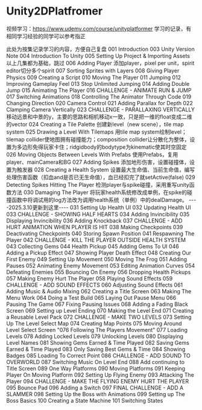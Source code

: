 # Unity2DPlatfromer
视频学习：https://www.udemy.com/course/unityplatformer
学习的记录，有相同学习经验的同学可以参考指正

此处为按集记录学习的内容，方便自己复盘
001 Introduction
003 Unity Version Note
004 Introduction To Unity
005 Setting Up Project & Importing Assets 以上几集都为基础，跳过
006 Adding Player 添加player，pixel per unit，spirit editor切分多个spirit
007 Sorting Sprites with Layers
008 Giving Player Physics
009 Creating a Script
010 Moving The Player
011 Jumping
012 Improving Gameplay Feel
013 Stop Unlimited Jumping
014 Adding Double Jump
015 Animating The Player
016 CHALLENGE - ANIMATE RUN & JUMP
017 Switching Animations
018 Controlling The Animator Through Code
019 Changing Direction
020 Camera Control
021 Adding Parallax for Depth
022 Clamping Camera Vertically
023 CHALLENGE - PARALLAXING VERTICALLY 移动远景和中景的y，主要的思路和相机移动x一致，只是把一维的float变成二维的vector
024 Creating a Tile Palette 创建新level（new scene），tile map system
025 Drawing a Level With Tilemaps 用tile map system绘制level；tilemap collider使地图拥有碰撞能力；composition collider让分散化为整体，设置为多边形免得玩家卡住；ridgidbody的bodytype为kinematic使其时空固定
026 Moving Objects Between Levels With Prefabs 使用Prefabs，复用player、mainCamera和BG
027 Adding Spikes 添加地形伤害，设置碰撞体，设置为触发器
028 Creating a Health System 设置最大生命值、当前生命值，编写处理伤害函数（扣血and是否已无生命值），血已经扣完了就setActive(false)
029 Detecting Spikes Hitting The Player 检测player与spike碰撞，采用重写unity函数方法
030 Damaging The Player 将玩家health系统修改成单例，在spike的碰撞函数中将调试用的log方法改为调用health系统（单例）中的dealDamage。
----2025.3.10更新到这里----
031 Setting Up Health UI
032 Updating Health UI
033 CHALLENGE - SHOWING HALF HEARTS
034 Adding Invincibility
035 Displaying Invincibility
036 Adding Knockback
037 CHALLENGE - ADD HURT ANIMATION WHEN PLAYER IS HIT
038 Making Checkpoints
039 Deactivating Checkpoints
040 Storing Spawn Position
041 Respawning The Player
042 CHALLENGE - KILL THE PLAYER OUTSIDE HEALTH SYSTEM
043 Collecting Gems
044 Health Pickup
045 Adding Gems To UI
046 Adding a Pickup Effect
047 Showing Player Death Effect
048 Creating Our First Enemy
049 Setting Up Movement
050 Moving The Frog
051 Adding Pauses
052 Animating Enemy Movement
053 Editing Animation Curves
054 Defeating Enemies
055 Bouncing On Enemy
056 Dropping Health Pickups
057 Making Enemy Hurt The Player
058 Playing Sound Effects
059 CHALLENGE - ADD SOUND EFFECTS
060 Adjusting Sound Effects
061 Adding Music & Audio Mixing
062 Creating a Title Screen
063 Making The Menu Work
064 Doing a Test Build
065 Laying Out Pause Menu
066 Pausing The Game
067 Fixing Pausing Issues
068 Adding a Fading Black Screen
069 Setting up Level Ending
070 Making the Level End
071 Creating a Reusable Level Pack
072 CHALLENGE - MAKE TWO LEVELS
073 Setting Up The Level Select Map
074 Creating Map Points
075 Moving Around Level Select Screen
"076 Following The Players Movement"
077 Loading Levels
078 Adding Locked Levels
079 Unlocking Levels
080 Displaying Level Names
081 Showing Gems Earned & Time Played
082 Saving Gems Earned & Time Played
083 Only Saving Best Gems & Time
084 Showing Badges
085 Loading To Correct Point
086 CHALLENGE - ADD SOUND TO OVERWORLD
087 Switching Music On Level End
088 Add continuing to Title Screen
089 One Way Platforms
090 Moving Platforms
091 Keeping Player On Moving Platform
092 Setting Up Flying Enemy
093 Attacking The Player
094 CHALLENGE - MAKE THE FLYING ENEMY HURT THE PLAYER
095 Bounce Pad
096 Adding a Switch
097 FINAL CHALLENGE - ADD A SLAMMER
098 Setting Up the Boss with Animations
099 Setting up The Boss Basics
100 Creating a State Machine
101 Switching States
